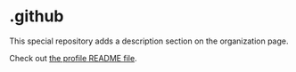 # .github
This special repository adds a description section on the organization page.

Check out [the profile README file](./profile/README.md).
